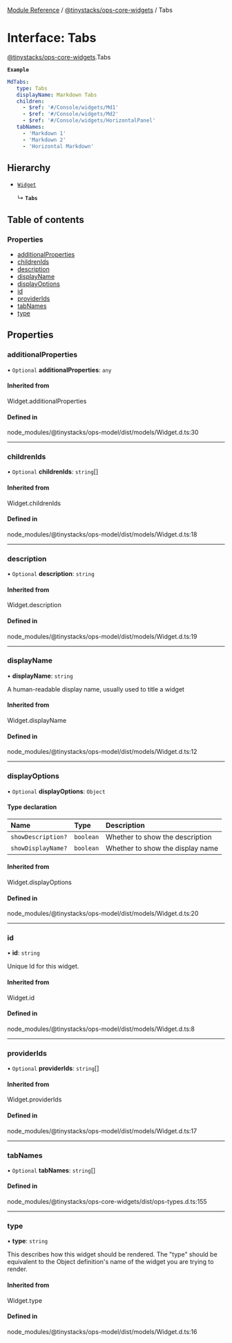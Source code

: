 [Module Reference](../modules.md) / [@tinystacks/ops-core-widgets](../modules/tinystacks_ops_core_widgets.md) / Tabs

# Interface: Tabs

[@tinystacks/ops-core-widgets](../modules/tinystacks_ops_core_widgets.md).Tabs

**`Example`**

```yaml
MdTabs:
   type: Tabs
   displayName: Markdown Tabs
   children:
     - $ref: '#/Console/widgets/Md1'
     - $ref: '#/Console/widgets/Md2'
     - $ref: '#/Console/widgets/HorizontalPanel'
   tabNames:
     - 'Markdown 1'
     - 'Markdown 2'
     - 'Horizontal Markdown'
```

## Hierarchy

- [`Widget`](../modules/tinystacks_ops_model.md#widget)

  ↳ **`Tabs`**

## Table of contents

### Properties

- [additionalProperties](tinystacks_ops_core_widgets.Tabs.md#additionalproperties)
- [childrenIds](tinystacks_ops_core_widgets.Tabs.md#childrenids)
- [description](tinystacks_ops_core_widgets.Tabs.md#description)
- [displayName](tinystacks_ops_core_widgets.Tabs.md#displayname)
- [displayOptions](tinystacks_ops_core_widgets.Tabs.md#displayoptions)
- [id](tinystacks_ops_core_widgets.Tabs.md#id)
- [providerIds](tinystacks_ops_core_widgets.Tabs.md#providerids)
- [tabNames](tinystacks_ops_core_widgets.Tabs.md#tabnames)
- [type](tinystacks_ops_core_widgets.Tabs.md#type)

## Properties

### additionalProperties

• `Optional` **additionalProperties**: `any`

#### Inherited from

Widget.additionalProperties

#### Defined in

node_modules/@tinystacks/ops-model/dist/models/Widget.d.ts:30

___

### childrenIds

• `Optional` **childrenIds**: `string`[]

#### Inherited from

Widget.childrenIds

#### Defined in

node_modules/@tinystacks/ops-model/dist/models/Widget.d.ts:18

___

### description

• `Optional` **description**: `string`

#### Inherited from

Widget.description

#### Defined in

node_modules/@tinystacks/ops-model/dist/models/Widget.d.ts:19

___

### displayName

• **displayName**: `string`

A human-readable display name, usually used to title a widget

#### Inherited from

Widget.displayName

#### Defined in

node_modules/@tinystacks/ops-model/dist/models/Widget.d.ts:12

___

### displayOptions

• `Optional` **displayOptions**: `Object`

#### Type declaration

| Name | Type | Description |
| :------ | :------ | :------ |
| `showDescription?` | `boolean` | Whether to show the description |
| `showDisplayName?` | `boolean` | Whether to show the display name |

#### Inherited from

Widget.displayOptions

#### Defined in

node_modules/@tinystacks/ops-model/dist/models/Widget.d.ts:20

___

### id

• **id**: `string`

Unique Id for this widget.

#### Inherited from

Widget.id

#### Defined in

node_modules/@tinystacks/ops-model/dist/models/Widget.d.ts:8

___

### providerIds

• `Optional` **providerIds**: `string`[]

#### Inherited from

Widget.providerIds

#### Defined in

node_modules/@tinystacks/ops-model/dist/models/Widget.d.ts:17

___

### tabNames

• `Optional` **tabNames**: `string`[]

#### Defined in

node_modules/@tinystacks/ops-core-widgets/dist/ops-types.d.ts:155

___

### type

• **type**: `string`

This describes how this widget should be rendered. The "type" should be equivalent to the Object definition's name of the widget you are trying to render.

#### Inherited from

Widget.type

#### Defined in

node_modules/@tinystacks/ops-model/dist/models/Widget.d.ts:16
